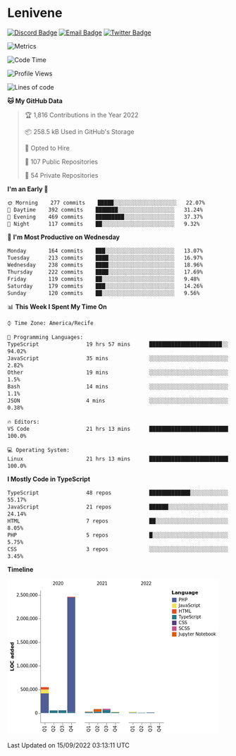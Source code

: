 # Lenivene

[![Discord Badge](https://img.shields.io/badge/-Lenivene%230715-black?style=flat-square&logo=Discord&logoColor=white)](http://discord.com/)
[![Email Badge](https://img.shields.io/badge/-lenivene@msn.com-black?style=flat-square&logo=Gmail&logoColor=white&link=mailto:lenivene@msn.com)](mailto:lenivene@msn.com)
[![Twitter Badge](https://img.shields.io/badge/-@enevinel-black?style=flat-square&logo=twitter&logoColor=white&link=https://twitter.com/enevinel)](https://twitter.com/enevinel)

<!-- https://github-readme-stats.vercel.app/api?username=lenivene&show_icons=true -->

<img src="https://metrics.lecoq.io/lenivene?template=classic&config.timezone=America%2FRecife" alt="Metrics" />

<!--START_SECTION:waka-->
![Code Time](http://img.shields.io/badge/Code%20Time-724%20hrs%206%20mins-blue)

![Profile Views](http://img.shields.io/badge/Profile%20Views-0-blue)

![Lines of code](https://img.shields.io/badge/From%20Hello%20World%20I%27ve%20Written-3%20Million%20lines%20of%20code-blue)

**🐱 My GitHub Data** 

> 🏆 1,816 Contributions in the Year 2022
 > 
> 📦 258.5 kB Used in GitHub's Storage 
 > 
> 💼 Opted to Hire
 > 
> 📜 107 Public Repositories 
 > 
> 🔑 54 Private Repositories  
 > 
**I'm an Early 🐤** 

```text
🌞 Morning    277 commits    █████░░░░░░░░░░░░░░░░░░░░   22.07% 
🌆 Daytime    392 commits    ███████░░░░░░░░░░░░░░░░░░   31.24% 
🌃 Evening    469 commits    █████████░░░░░░░░░░░░░░░░   37.37% 
🌙 Night      117 commits    ██░░░░░░░░░░░░░░░░░░░░░░░   9.32%

```
📅 **I'm Most Productive on Wednesday** 

```text
Monday       164 commits    ███░░░░░░░░░░░░░░░░░░░░░░   13.07% 
Tuesday      213 commits    ████░░░░░░░░░░░░░░░░░░░░░   16.97% 
Wednesday    238 commits    ████░░░░░░░░░░░░░░░░░░░░░   18.96% 
Thursday     222 commits    ████░░░░░░░░░░░░░░░░░░░░░   17.69% 
Friday       119 commits    ██░░░░░░░░░░░░░░░░░░░░░░░   9.48% 
Saturday     179 commits    ███░░░░░░░░░░░░░░░░░░░░░░   14.26% 
Sunday       120 commits    ██░░░░░░░░░░░░░░░░░░░░░░░   9.56%

```


📊 **This Week I Spent My Time On** 

```text
⌚︎ Time Zone: America/Recife

💬 Programming Languages: 
TypeScript               19 hrs 57 mins      ███████████████████████░░   94.02% 
JavaScript               35 mins             ░░░░░░░░░░░░░░░░░░░░░░░░░   2.82% 
Other                    19 mins             ░░░░░░░░░░░░░░░░░░░░░░░░░   1.5% 
Bash                     14 mins             ░░░░░░░░░░░░░░░░░░░░░░░░░   1.1% 
JSON                     4 mins              ░░░░░░░░░░░░░░░░░░░░░░░░░   0.38%

🔥 Editors: 
VS Code                  21 hrs 13 mins      █████████████████████████   100.0%

💻 Operating System: 
Linux                    21 hrs 13 mins      █████████████████████████   100.0%

```

**I Mostly Code in TypeScript** 

```text
TypeScript               48 repos            █████████████░░░░░░░░░░░░   55.17% 
JavaScript               21 repos            ██████░░░░░░░░░░░░░░░░░░░   24.14% 
HTML                     7 repos             ██░░░░░░░░░░░░░░░░░░░░░░░   8.05% 
PHP                      5 repos             █░░░░░░░░░░░░░░░░░░░░░░░░   5.75% 
CSS                      3 repos             ░░░░░░░░░░░░░░░░░░░░░░░░░   3.45%

```


**Timeline**

![Chart not found](https://raw.githubusercontent.com/lenivene/lenivene/master/charts/bar_graph.png) 


 Last Updated on 15/09/2022 03:13:11 UTC
<!--END_SECTION:waka-->
